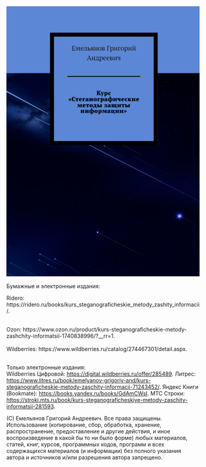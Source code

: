 <img src="https://github.com/emelyagr/Steganographic-methods-of-information-security/blob/main/Обложка%20книжного%20издания.%20Курс%20«Стеганографические%20методы%20защиты%20информации».png?raw=true">
<p> Бумажные и электронные издания:</p> 
<p> Ridero: https://ridero.ru/books/kurs_steganograficheskie_metody_zashity_informacii/.</p> 
<br> Ozon: https://www.ozon.ru/product/kurs-steganograficheskie-metody-zashchity-informatsii-1740838996/?__rr=1.</br> 
<br> Wildberries: https://www.wildberries.ru/catalog/274467301/detail.aspx.</br> 

<br> Только электронные издания:</br> 
Wildberries Цифровой: https://digital.wildberries.ru/offer/285489.
Литрес: https://www.litres.ru/book/emelyanov-grigoriy-and/kurs-steganograficheskie-metody-zaschity-informacii-71243452/.
Яндекс Книги (Bookmate): https://books.yandex.ru/books/GdAmCWsI.
МТС Строки: https://stroki.mts.ru/book/kurs-steganograficheskiye-metody-zaschity-informatsii-281593.

(С) Емельянов Григорий Андреевич. Все права защищены. Использование (копирование, сбор, обработка, хранение, распространение, предоставление и другие действия, и иное воспроизведение в какой бы то ни было форме) любых материалов, статей, книг, курсов, программных кодов, программ и всех содержащихся материалов (и информации) без полного указания автора и источников и/или разрешения автора запрещено.
